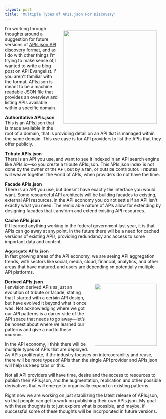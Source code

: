 ```yaml
---
layout: post
title: 'Multiple Types of APIs.json For Discovery'
---
```

<p><a href="http://apisjson.org/"><img style="padding: 15px;" src="https://s3.amazonaws.com/kinlane-productions/apis-json/apisdotjson.png" alt="" width="300" align="right" /></a></p>
<p>I&rsquo;m working through thoughts around a suggestion for future versions of&nbsp;<a href="http://apisjson.org/">APIs.json API discovery format</a>, and as I do with other things I&rsquo;m trying to make sense of, I wanted to write a blog post on API Evangelist. If you aren't familiar with the format, APIs.json is meant to be a machine readable JSON file that provides an overview and listing APIs available within a specific domain.</p>
<p><strong>Authoritative APIs.json</strong><br /> This is an APIs.json that is made available in the root of a domain, that is providing detail on an API that is managed within the same domain. This use case is for API providers to list the APIs that they offer publicly.</p>
<p><strong>Tribute APIs.json</strong><br /> There is an API you use, and want to see it indexed in an API search engine like APIs.io&mdash;so you create a tribute APIs.json. This APIs.json index is not done by the owner of the API, but by a fan, or outside contributor. Tributes will weave together the world of APIs, when providers do not have the time.</p>
<p><strong>Facade APIs.json</strong><br /> There is an API you use, but doesn&rsquo;t have exactly the interface you would want. Some resourceful API architects will be building facades to existing, external API resources. In the API economy you do not settle if an API isn't exactly what you need. The remix able nature of APIs allow for extending by designing facades that transform and extend existing API resources.</p>
<p><strong>Cache APIs.json</strong><br /> If I learned anything working in the federal government last year, it is that APIs can go away at any point. In the future there will be a need for cached versions of existing APIs, providing redundancy and access to some important data and content.</p>
<p><strong>Aggregate APIs.json</strong><br /> In fast growing areas of the API economy, we are seeing API aggregation trends, with sectors like social, media, cloud, financial, analytics, and other areas that have matured, and users are depending on potentially multiple API platforms.</p>
<p><a href="http://apisjson.org/"><img style="padding: 15px;" src="https://s3.amazonaws.com/kinlane-productions/bw-icons/bw-api-discovery.png" alt="" width="200" align="right" /></a></p>
<p><strong>Derived APIs.json</strong><br /> I envision derived APis as just an evolution of tribute or facade, stating that I started with a certain API design, but have evolved it beyond what it once was. Not acknowledging where we got our API patterns is a darker side of the API space that needs to go away&mdash;let&rsquo;s be honest about where we learned our patterns and give a nod to these sources.</p>
<p>In the API economy, I think there will be multiple types of APIs that are deployed. As APIs proliferate, if the industry focuses on interoperability and reuse, there will be more types of APIs than the single API provider and APIs.json will help us keep tabs on this.</p>
<p>Not all API providers will have time, desire and the access to resources to publish their APIs.json, and the augmentation, replication and other possible derivatives that will emerge to organically expand on existing patterns.</p>
<p>Right now we are working on just stabilizing the latest release of APIs.json, so that people can get to work on publishing their own APIs.json. My goal with these thoughts is to just explore what is possible, and maybe, if successful some of these thoughts will be incorporated in future versions.</p>